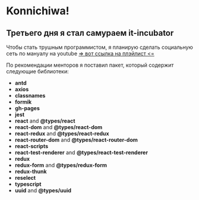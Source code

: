 # Konnichiwa!
## Третьего дня я стал самураем it-incubator

Чтобы стать трушным программистом, я планирую сделать социальную сеть по мануалу на youtube
[=> вот ссылка на плэйлист <=](https://www.youtube.com/playlist?list=PLcvhF2Wqh7DNVy1OCUpG3i5lyxyBWhGZ8)


По рекомендации менторов я поставил пакет, который содержит следующие библиотеки:

- **antd** 
- **axios** 
- **classnames**
- **formik**
- **gh-pages**
- **jest**
- **react** and **@types/react**
- **react-dom** and **@types/react-dom**
- **react-redux** and **@types/react-redux**
- **react-router-dom** and **@types/react-router-dom**
- **react-scripts** 
- **react-test-renderer** and **@types/react-test-renderer**
- **redux**
- **redux-form** and **@types/redux-form**
- **redux-thunk**
- **reselect**
- **typescript** 
- **uuid** and **@types/uuid**

